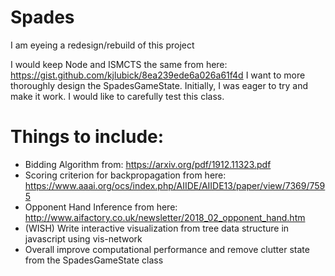 # Spades


I am eyeing a redesign/rebuild of this project

I would keep Node and ISMCTS the same from here: https://gist.github.com/kjlubick/8ea239ede6a026a61f4d
I want to more thoroughly design the SpadesGameState. Initially, I was eager to try and make it work. I would like to carefully test this class.

# Things to include:
- Bidding Algorithm from: https://arxiv.org/pdf/1912.11323.pdf
- Scoring criterion for backpropagation from here: https://www.aaai.org/ocs/index.php/AIIDE/AIIDE13/paper/view/7369/7595
- Opponent Hand Inference from here: http://www.aifactory.co.uk/newsletter/2018_02_opponent_hand.htm
- (WISH) Write interactive visualization from tree data structure in javascript using vis-network
- Overall improve computational performance and remove clutter state from the SpadesGameState class
